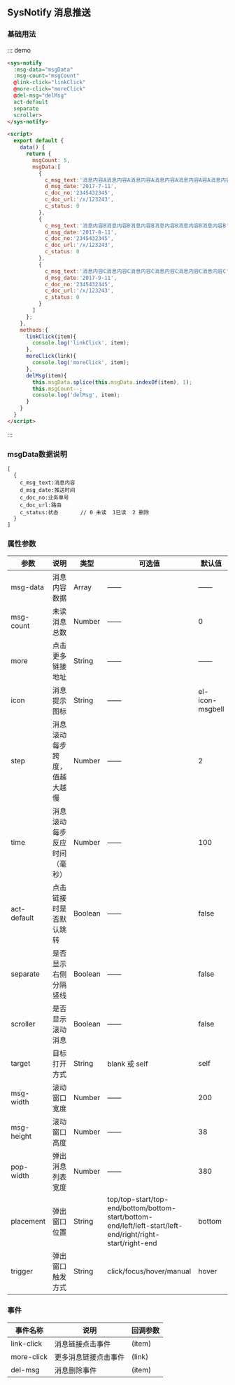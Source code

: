 <script>
  export default {
    data() {
      return {
        msgCount: 5,
        msgData:[
          {
            c_msg_text:'消息内容A消息内容A消息内容A消息内容A消息内容A容A消息内容A容A消息内容A',
            d_msg_date:'2017-7-11',
            c_doc_no:'2345432345',
            c_doc_url:'/x/123243',
            c_status: 0
          },
          {
            c_msg_text:'消息内容B消息内容B消息内容B消息内容B消息内容B消息内容B',
            d_msg_date:'2017-8-11',
            c_doc_no:'2345432345',
            c_doc_url:'/x/123243',
            c_status: 0
          },
          {
            c_msg_text:'消息内容C消息内容C消息内容C消息内容C消息内容C消息内容C',
            d_msg_date:'2017-9-11',
            c_doc_no:'2345432345',
            c_doc_url:'/x/123243',
            c_status: 0
          }
        ]
      };
    },
    methods:{
      linkClick(item){
        console.log('linkClick', item);
      },
      moreClick(link){
        console.log('moreClick', item);
      },
      delMsg(item){
        this.msgData.splice(this.msgData.indexOf(item), 1);
        this.msgCount--;
        console.log('delMsg', item);
      }
    }
  }
</script>

## SysNotify 消息推送
 
### 基础用法

::: demo
```html
<sys-notify 
  :msg-data="msgData" 
  :msg-count="msgCount"
  @link-click="linkClick"
  @more-click="moreClick"
  @del-msg="delMsg"
  act-default 
  separate 
  scroller>
</sys-notify>

<script>
  export default {
    data() {
      return {
        msgCount: 5,
        msgData:[
          {
            c_msg_text:'消息内容A消息内容A消息内容A消息内容A消息内容A容A消息内容A容A消息内容A',
            d_msg_date:'2017-7-11',
            c_doc_no:'2345432345',
            c_doc_url:'/x/123243',
            c_status: 0
          },
          {
            c_msg_text:'消息内容B消息内容B消息内容B消息内容B消息内容B消息内容B',
            d_msg_date:'2017-8-11',
            c_doc_no:'2345432345',
            c_doc_url:'/x/123243',
            c_status: 0
          },
          {
            c_msg_text:'消息内容C消息内容C消息内容C消息内容C消息内容C消息内容C',
            d_msg_date:'2017-9-11',
            c_doc_no:'2345432345',
            c_doc_url:'/x/123243',
            c_status: 0
          }
        ]
      };
    },
    methods:{
      linkClick(item){
        console.log('linkClick', item);
      },
      moreClick(link){
        console.log('moreClick', item);
      },
      delMsg(item){
        this.msgData.splice(this.msgData.indexOf(item), 1);
        this.msgCount--;
        console.log('delMsg', item);
      }
    }
  }
</script>
```
:::

### msgData数据说明 
```
[
  {
    c_msg_text:消息内容
    d_msg_date:推送时间
    c_doc_no:业务单号
    c_doc_url:路由 
    c_status:状态       // 0 未读  1已读  2 删除
  }
]
```
### 属性参数

| 参数      | 说明    | 类型      | 可选值       | 默认值   |
|---------- |-------- |---------- |-------------  |-------- |
| msg-data   | 消息内容数据  |  Array     |    ——     |    ——  |
| msg-count   | 未读消息总数  |  Number     |    ——     |   0 |
| more   | 点击更多链接地址  |  String     |    ——     |   ——  |
| icon   | 消息提示图标  |  String     |    ——     |   el-icon-msgbell |
| step   | 消息滚动每步跨度，值越大越慢  |  Number     |    ——     |   2 |
| time   | 消息滚动每步反应时间（毫秒）  |  Number     |    ——     |   100 |
| act-default   | 点击链接时是否默认跳转  |  Boolean     |    ——     |  false |
| separate   | 是否显示右侧分隔竖线  |  Boolean     |    ——     |   false |
| scroller  | 是否显示滚动消息  |  Boolean     |    ——     |   false |
| target  | 目标打开方式  |  String     |    blank 或 self     |   self |
| msg-width  | 滚动窗口宽度  |  Number     |   ——    |   200 |
| msg-height  | 滚动窗口高度  |  Number     |    ——     |   38 |
| pop-width  | 弹出消息列表宽度  |  Number     |    ——     |   380 |
| placement  | 弹出窗口位置  |  String   |top/top-start/top-end/bottom/bottom-start/bottom-end/left/left-start/left-end/right/right-start/right-end |   bottom |
| trigger  | 弹出窗口触发方式  |  String     | click/focus/hover/manual   |   hover |

### 事件  

| 事件名称 | 说明 | 回调参数 |
|---------|---------|---------| 
|  link-click | 消息链接点击事件     | (item)| 
|  more-click | 更多消息链接点击事件 | (link)| 
|  del-msg    | 消息删除事件        | (item)| 
